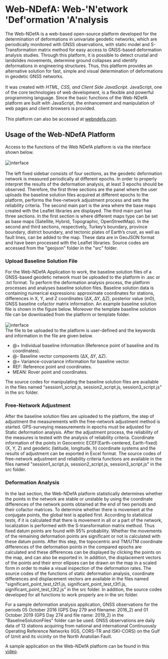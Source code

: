 # Web-NDefA: Web-'N'etwork 'Def'ormation 'A'nalysis
The Web-NDefA is a web-based open-source platform developed for the determination of deformations in univariate geodetic networks, which are periodically monitored with GNSS observations, with static model and S-Transformation matrix method for easy access to GNSS-based deformation analysis studies. Through this platform, it is possible to detect crustal and landslides movements, determine ground collapses and identify deformations in engineering structures. Thus, this platform provides an alternative solution for fast, simple and visual determination of deformations in geodetic GNSS networks.<br/><br/>
It was created with *HTML, CSS, and Client Side JavaScript*. JavaScript, one of the core technologies of web development, is a flexible and powerful programming language. Since the basic functions of the Web-NDefA platform are built with JavaScript, the enhancement and manipulation of web pages and client browsers is provided.<br/><br/>
This platform can also be accessed at [webndefa.com](https://www.webndefa.com/).

## Usage of the Web-NDefA Platform
Access to the functions of the Web NDefA platform is via the interface shown below.<br/>
<br/>![interface](https://github.com/mhmtbk/Web-NDefA/blob/main/images/Interface.jpg)<br/>
<br/>The left fixed sidebar consists of four sections, as the geodetic deformation network is measured periodically at different epochs. In order to properly interpret the results of the deformation analysis, at least 3 epochs should be observed. Therefore, the first three sections are the panel where the user uploads the baseline solution files acquired at different epochs to the platform, performs the free-network adjustment process and sets the reliability criteria.
The second main part is the area where the base maps created with the Leaflet libraries are displayed. The third main part has three sections. In the first section is where different maps type can be set as base maps (Satellite, Hybrid, Topographic, OpenStreetMap). In the second and third sections, respectively, Turkey’s boundary, province boundary, district boundary, and tectonic plates of Earth’s crust, as well as fault lines, can be added to the map. These data are in GeoJSON format and have been processed with the Leaflet libraries. Source codes are accessed from the "geojson" folder in the "src" folder.

### Upload Baseline Solution File
For the Web-NDefA Application to work, the baseline solution files of a GNSS-based geodetic network must be uploaded to the platform in .asc or .txt format. To perform the deformation analysis process, the platform processes and analyses baseline solution files. Baseline solution data is containing numerical expressions: approximate coordinates for stations, differences in X, Y, and Z coordinates (∆X, ∆Y, ∆Z), posterior value (m0), GNSS baseline cofactor matrix information. An example baseline solution file is shown in the figure below. Moreover the template baseline solution file can be downloaded from the platform or template folder.<br/>
<br/>![interface](https://github.com/mhmtbk/Web-NDefA/blob/main/images/BaselineSolutionF%C4%B0le_Sample.png)
<br/> The file to be uploaded to the platform is user-defined and the keywords and information in the file are given below.
-	@+ Individual baseline information (Reference point of baseline and its coordinates).
-	@- Baseline vector components (∆X, ∆Y, ∆Z).
-	@= Variance-covariance information for baseline vector.
-	REF: Reference point and coordinates.
-	MEAN: Rover point and coordinates.

The source codes for manipulating the baseline solution files are available in the files named "session1_script.js, session2_script.js, session3_script.js" in the src folder.

### Free-Network Adjustment
After the baseline solution files are uploaded to the platform, the step of adjustment the measurements with the free-network adjustment method is started. GPS-surveying measurements in epochs must be adjusted for Static deformation analysis. After the adjustment process, the reliability of the measures is tested with the analysis of reliability criteria. Coordinate information of the points in Geocentric ECEF(Earth-centered, Earth-fixed) (X, Y, Z) and geodetic (latitude, longitude, h) coordinate systems and the results of adjustment can be exported in Excel format. The source codes of free-network adjustment and reliability criteria functions are available in the files named "session1_script.js, session2_script.js, session3_script.js" in the src folder.

### Deformation Analysis
In the last section, the Web-NDefA platform statistically determines whether the points in the network are stable or unstable by using the coordinate differences of the network points obtained at the end of two periods and their cofactor matrices. To determine whether there is movement at the conjugate points, the global test is applied first. According to statistical tests, if it is calculated that there is movement in all or a part of the network, localization is performed with the S-transformation matrix method. Thus fixed datum points are found with 95% probability. Whether the movements of the remaining deformation points are significant or not is calculated with these datum points. After this step, the topocentric and TM/UTM coordinate differences of the deformation points in the compared epochs are calculated and these differences can be displayed by clicking the points on the map, and can also be exported in. In addition, the displacement vectors of the points and their error ellipses can be drawn on the map in a scaled form in order to make a visual inspection of the deformation rates. The source codes of the functions of static deformation analysis, coordinate differences and displacement vectors are available in the files named "significant_point_test_t2t1.js, significant_point_test_t3t1.js, significant_point_test_t3t2.js" in the src folder. In addition, the source codes developed for all functions to work properly are in the src folder.<br/>

For a sample deformation analysis application, GNSS observations for the periods 05 October 2016 (GPS Day 279 and filename: 2016_2) and 01 October 2019 (GPS Day 274 and file name: 2019_2) in the "BaselineSolutionFiles" folder can be used. GNSS observations are daily data of 13 stations acquiring from national and international Continuously Operating Reference Networks (IGS, CORS-TR and ISKI-CORS) on the Gulf of Izmit and its vicinity on the North Anatolian Fault.

A sample application on the Web-NDefA platform can be found in this [video](https://drive.google.com/file/d/1AnLgI6StlwMz9vwiXFngdniBkO5PAGYk/view?usp=share_link).

